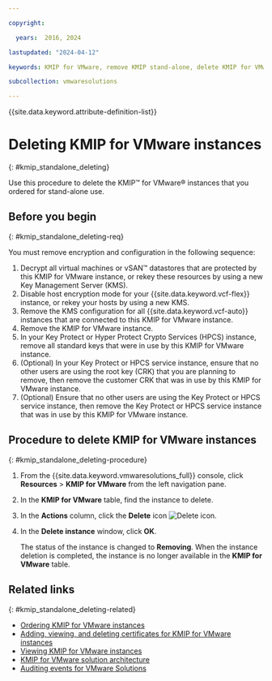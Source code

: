 ```yaml
---

copyright:

  years:  2016, 2024

lastupdated: "2024-04-12"

keywords: KMIP for VMware, remove KMIP stand-alone, delete KMIP for VMware

subcollection: vmwaresolutions

---
```


{{site.data.keyword.attribute-definition-list}}

# Deleting KMIP for VMware instances
{: #kmip_standalone_deleting}

Use this procedure to delete the KMIP™ for VMware® instances that you ordered for stand-alone use.

## Before you begin
{: #kmip_standalone_deleting-req}

You must remove encryption and configuration in the following sequence:
1. Decrypt all virtual machines or vSAN™ datastores that are protected by this KMIP for VMware instance, or rekey these resources by using a new Key Management Server (KMS).
2. Disable host encryption mode for your {{site.data.keyword.vcf-flex}} instance, or rekey your hosts by using a new KMS.
3. Remove the KMS configuration for all {{site.data.keyword.vcf-auto}} instances that are connected to this KMIP for VMware instance.
4. Remove the KMIP for VMware instance.
5. In your Key Protect or Hyper Protect Crypto Services (HPCS) instance, remove all standard keys that were in use by this KMIP for VMware instance.
6. (Optional) In your Key Protect or HPCS service instance, ensure that no other users are using the root key (CRK) that you are planning to remove, then remove the customer CRK that was in use by this KMIP for VMware instance.
7. (Optional) Ensure that no other users are using the Key Protect or HPCS service instance, then remove the Key Protect or HPCS service instance that was in use by this KMIP for VMware instance.

## Procedure to delete KMIP for VMware instances
{: #kmip_standalone_deleting-procedure}

1. From the {{site.data.keyword.vmwaresolutions_full}} console, click **Resources** > **KMIP for VMware** from the left navigation pane.
2. In the **KMIP for VMware** table, find the instance to delete.
3. In the **Actions** column, click the **Delete** icon ![Delete icon](../../icons/delete.svg "Delete").
4. In the **Delete instance** window, click **OK**.

   The status of the instance is changed to **Removing**. When the instance deletion is completed, the instance is no longer available in the **KMIP for VMware** table.

## Related links
{: #kmip_standalone_deleting-related}

* [Ordering KMIP for VMware instances](/docs/vmwaresolutions?topic=vmwaresolutions-kmip_standalone_ordering)
* [Adding, viewing, and deleting certificates for KMIP for VMware instances](/docs/vmwaresolutions?topic=vmwaresolutions-kmip_standalone_addingdeletingcert)
* [Viewing KMIP for VMware instances](/docs/vmwaresolutions?topic=vmwaresolutions-kmip_standalone_viewing)
* [KMIP for VMware solution architecture](/docs/vmwaresolutions?topic=vmwaresolutions-kmip-overview)
* [Auditing events for VMware Solutions](/docs/vmwaresolutions?topic=vmwaresolutions-at-events)
